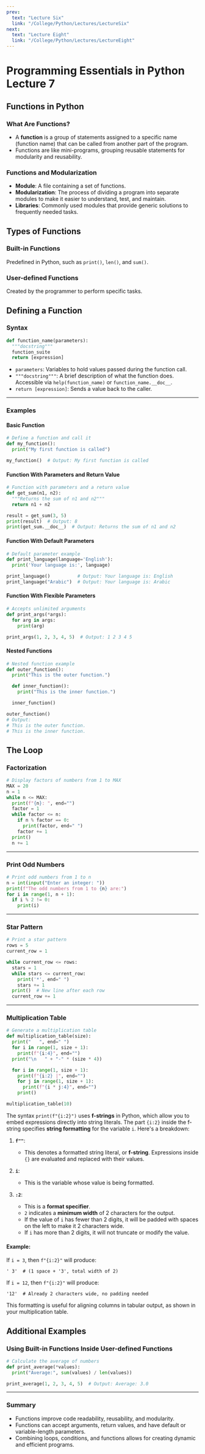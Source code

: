 ```yaml
---
prev:
  text: "Lecture Six"
  link: "/College/Python/Lectures/LectureSix"
next:
  text: "Lecture Eight"
  link: "/College/Python/Lectures/LectureEight"
---
```


# Programming Essentials in Python Lecture 7

## Functions in Python

### What Are Functions?

- A **function** is a group of statements assigned to a specific name (function name) that can be called from another part of the program.
- Functions are like mini-programs, grouping reusable statements for modularity and reusability.

### Functions and Modularization

- **Module**: A file containing a set of functions.
- **Modularization**: The process of dividing a program into separate modules to make it easier to understand, test, and maintain.
- **Libraries**: Commonly used modules that provide generic solutions to frequently needed tasks.


## Types of Functions

### Built-in Functions

Predefined in Python, such as `print()`, `len()`, and `sum()`.

### User-defined Functions

Created by the programmer to perform specific tasks.


## Defining a Function

### Syntax

```python
def function_name(parameters):
  """docstring"""
  function_suite
  return [expression]
```

- `parameters`: Variables to hold values passed during the function call.
- `"""docstring"""`: A brief description of what the function does. Accessible via `help(function_name)` or `function_name.__doc__`.
- `return [expression]`: Sends a value back to the caller.

---

### Examples

#### Basic Function

```python
# Define a function and call it
def my_function():
  print("My first function is called")

my_function()  # Output: My first function is called
```

#### Function With Parameters and Return Value

```python
# Function with parameters and a return value
def get_sum(n1, n2):
  """Returns the sum of n1 and n2"""
  return n1 + n2

result = get_sum(3, 5)
print(result)  # Output: 8
print(get_sum.__doc__)  # Output: Returns the sum of n1 and n2
```

#### Function With Default Parameters

```python
# Default parameter example
def print_language(language='English'):
  print('Your language is:', language)

print_language()          # Output: Your language is: English
print_language("Arabic")  # Output: Your language is: Arabic
```

#### Function With Flexible Parameters

```python
# Accepts unlimited arguments
def print_args(*args):
  for arg in args:
    print(arg)

print_args(1, 2, 3, 4, 5)  # Output: 1 2 3 4 5
```

#### Nested Functions

```python
# Nested function example
def outer_function():
  print("This is the outer function.")

  def inner_function():
    print("This is the inner function.")

  inner_function()

outer_function()
# Output:
# This is the outer function.
# This is the inner function.
```


## The Loop

### Factorization

```python
# Display factors of numbers from 1 to MAX
MAX = 20
n = 1
while n <= MAX:
  print(f"{n}: ", end="")
  factor = 1
  while factor <= n:
    if n % factor == 0:
      print(factor, end=" ")
    factor += 1
  print()
  n += 1
```

---

### Print Odd Numbers

```python
# Print odd numbers from 1 to n
n = int(input("Enter an integer: "))
print(f"The odd numbers from 1 to {n} are:")
for i in range(1, n + 1):
  if i % 2 != 0:
    print(i)
```

---

### Star Pattern

```python
# Print a star pattern
rows = 5
current_row = 1

while current_row <= rows:
  stars = 1
  while stars <= current_row:
    print('*', end=" ")
    stars += 1
  print()  # New line after each row
  current_row += 1
```

---

### Multiplication Table

```python
# Generate a multiplication table
def multiplication_table(size):
  print("   ", end=" ")
  for i in range(1, size + 1):
    print(f"{i:4}", end="")
  print("\n   " + "-" * (size * 4))

  for i in range(1, size + 1):
    print(f"{i:2} |", end="")
    for j in range(1, size + 1):
      print(f"{i * j:4}", end="")
    print()

multiplication_table(10)
```

The syntax `print(f"{i:2}")` uses **f-strings** in Python, which allow you to embed expressions directly into string literals. The part `{i:2}` inside the f-string specifies **string formatting** for the variable `i`. Here's a breakdown:

1. **`f""`**:
    - This denotes a formatted string literal, or **f-string**. Expressions inside `{}` are evaluated and replaced with their values.
    
2. **`i`**:
    - This is the variable whose value is being formatted.
    
3. **`:2`**:
    - This is a **format specifier**.
    - `2` indicates a **minimum width** of 2 characters for the output.
    - If the value of `i` has fewer than 2 digits, it will be padded with spaces on the left to make it 2 characters wide.
    - If `i` has more than 2 digits, it will not truncate or modify the value.

#### Example:

If `i = 3`, then `f"{i:2}"` will produce:

```
' 3'  # (1 space + '3', total width of 2)
```

If `i = 12`, then `f"{i:2}"` will produce:

```
'12'  # Already 2 characters wide, no padding needed
```

This formatting is useful for aligning columns in tabular output, as shown in your multiplication table.


## Additional Examples

### Using Built-in Functions Inside User-defined Functions

```python
# Calculate the average of numbers
def print_average(*values):
  print("Average:", sum(values) / len(values))

print_average(1, 2, 3, 4, 5)  # Output: Average: 3.0
```

---

### Summary

- Functions improve code readability, reusability, and modularity.
- Functions can accept arguments, return values, and have default or variable-length parameters.
- Combining loops, conditions, and functions allows for creating dynamic and efficient programs.